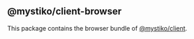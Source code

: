 ## @mystiko/client-browser
This package contains the browser bundle of [@mystiko/client](../mystiko-client).
